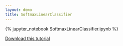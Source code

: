 ```yaml
---
layout: demo
title: SoftmaxLinearClassifier
---
```

{% jupyter_notebook SoftmaxLinearClassifier.ipynb %}

[Download this tutorial](SoftmaxLinearClassifier.ipynb)
